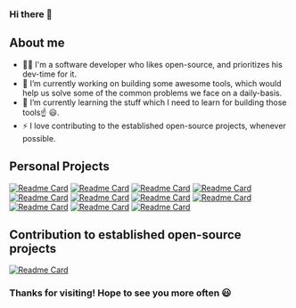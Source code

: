 ### Hi there 👋

## About me
- 👨‍💻 I'm a software developer who likes open-source, and prioritizes his dev-time for it.
- 🔭 I’m currently working on building some awesome tools, which would help us solve some of the common problems we face on a daily-basis.
- 🌱 I’m currently learning the stuff which I need to learn for building those tools☝️ 😃.
- ⚡ I love contributing to the established open-source projects, whenever possible.
  
## Personal Projects
[![Readme Card](https://github-readme-stats.vercel.app/api/pin/?username=adityausathe&repo=predictive-cache&theme=vue-dark)](https://github.com/adityausathe/predictive-cache)
[![Readme Card](https://github-readme-stats.vercel.app/api/pin/?username=adityausathe&repo=content-scheduler&theme=vue-dark)](https://github.com/adityausathe/content-scheduler)
[![Readme Card](https://github-readme-stats.vercel.app/api/pin/?username=adityausathe&repo=wardrobe-picker&theme=vue-dark)](https://github.com/adityausathe/wardrobe-picker)
[![Readme Card](https://github-readme-stats.vercel.app/api/pin/?username=adityausathe&repo=java-microservice-template&theme=vue-dark)](https://github.com/adityausathe/java-microservice-template)
[![Readme Card](https://github-readme-stats.vercel.app/api/pin/?username=adityausathe&repo=pedagogical-timetable-generator&theme=vue-dark)](https://github.com/adityausathe/pedagogical-timetable-generator)
[![Readme Card](https://github-readme-stats.vercel.app/api/pin/?username=adityausathe&repo=airtouch&theme=vue-dark)](https://github.com/adityausathe/airtouch)
[![Readme Card](https://github-readme-stats.vercel.app/api/pin/?username=adityausathe&repo=network-topology-scanner&theme=vue-dark)](https://github.com/adityausathe/network-topology-scanner)
[![Readme Card](https://github-readme-stats.vercel.app/api/pin/?username=adityausathe&repo=popup-dictionary&theme=vue-dark)](https://github.com/adityausathe/popup-dictionary)
[![Readme Card](https://github-readme-stats.vercel.app/api/pin/?username=adityausathe&repo=multiplayer-2048&theme=vue-dark)](https://github.com/adityausathe/multiplayer-2048)
[![Readme Card](https://github-readme-stats.vercel.app/api/pin/?username=adityausathe&repo=vlc-subdics&theme=vue-dark)](https://github.com/adityausathe/vlc-subdics)
[![Readme Card](https://github-readme-stats.vercel.app/api/pin/?username=adityausathe&repo=mini-bash&theme=vue-dark)](https://github.com/adityausathe/mini-bash)

## Contribution to established open-source projects
[![Readme Card](https://github-readme-stats.vercel.app/api/pin/?username=ipython&repo=ipython&theme=vue-dark)](https://github.com/ipython/ipython/pulls?q=author%3Aadityausathe)

### Thanks for visiting! Hope to see you more often 😃
